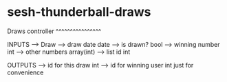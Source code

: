 # sesh-thunderball-draws

Draws controller
^^^^^^^^^^^^^^^^

INPUTS
 --> Draw
   --> draw date            date
   --> is drawn?            bool
   --> winning number       int
   --> other numbers        array(int)
   --> list id              int
   
   

OUTPUTS
 --> id for this draw       int
 --> id for winning user    int         just for convenience

